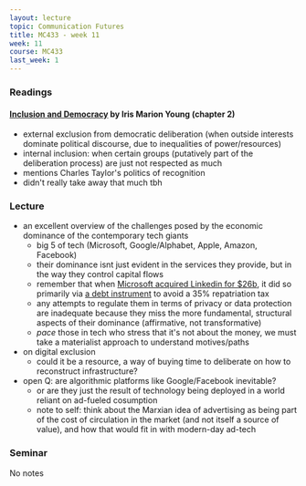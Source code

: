 ```yaml
---
layout: lecture
topic: Communication Futures
title: MC433 - week 11
week: 11
course: MC433
last_week: 1
---
```


### Readings

#### [Inclusion and Democracy](https://www.goodreads.com/book/show/483477.Inclusion_and_Democracy) by Iris Marion Young (chapter 2)

* external exclusion from democratic deliberation (when outside interests dominate political discourse, due to inequalities of power/resources)
* internal inclusion: when certain groups (putatively part of the deliberation process) are just not respected as much
* mentions Charles Taylor's politics of recognition
* didn't really take away that much tbh

### Lecture

* an excellent overview of the challenges posed by the economic dominance of the contemporary tech giants
  * big 5 of tech (Microsoft, Google/Alphabet, Apple, Amazon, Facebook)
  * their dominance isnt just evident in the services they provide, but in the way they control capital flows
  * remember that when [Microsoft acquired Linkedin for $26b](https://techcrunch.com/2016/12/08/microsoft-officially-closes-its-26-2b-acquisition-of-linkedin/), it did so primarily via [a debt instrument](https://www.ft.com/content/84e54052-5818-11e6-8d05-4eaa66292c32) to avoid a 35% repatriation tax
  * any attempts to regulate them in terms of privacy or data protection are inadequate because they miss the more fundamental, structural aspects of their dominance (affirmative, not transformative)
  * _pace_ those in tech who stress that it's not about the money, we must take a materialist approach to understand motives/paths
* on digital exclusion
  * could it be a resource, a way of buying time to deliberate on how to reconstruct infrastructure?
* open Q: are algorithmic platforms like Google/Facebook inevitable?
  * or are they just the result of technology being deployed in a world reliant on ad-fueled cosumption
  * note to self: think about the Marxian idea of advertising as being part of the cost of circulation in the market (and not itself a source of value), and how that would fit in with modern-day ad-tech

### Seminar

No notes
